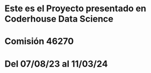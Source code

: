 #  Este es el Proyecto presentado en Coderhouse Data Science 
# Comisión  46270
# Del 07/08/23 al 11/03/24
